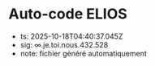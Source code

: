 # Auto-code ELIOS
- ts: 2025-10-18T04:40:37.045Z
- sig: ∞.je.toi.nous.432.528
- note: fichier généré automatiquement